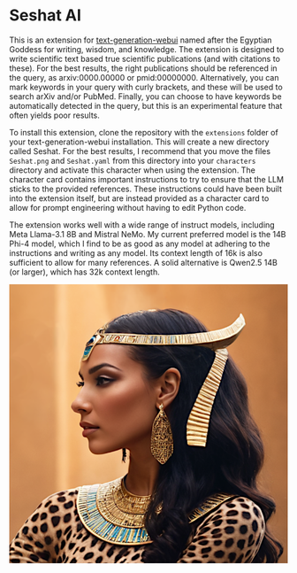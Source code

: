 # Seshat AI

This is an extension for [text-generation-webui](https://github.com/oobabooga/text-generation-webui) named after the Egyptian Goddess for writing, wisdom, and knowledge. The extension is designed to write scientific text based true scientific publications (and with citations to these). For the best results, the right publications should be referenced in the query, as arxiv:0000.00000 or pmid:00000000. Alternatively, you can mark keywords in your query with curly brackets, and these will be used to search arXiv and/or PubMed. Finally, you can choose to have keywords be automatically detected in the query, but this is an experimental feature that often yields poor results.

To install this extension, clone the repository with the ``extensions`` folder of your text-generation-webui installation. This will create a new directory called Seshat. For the best results, I recommend that you move the files ``Seshat.png`` and ``Seshat.yaml`` from this directory into your ``characters`` directory and activate this character when using the extension. The character card contains important instructions to try to ensure that the LLM sticks to the provided references. These instructions could have been built into the extension itself, but are instead provided as a character card to allow for prompt engineering without having to edit Python code.

The extension works well with a wide range of instruct models, including Meta Llama-3.1 8B and Mistral NeMo. My current preferred model is the 14B Phi-4 model, which I find to be as good as any model at adhering to the instructions and writing as any model. Its context length of 16k is also sufficient to allow for many references. A solid alternative is Qwen2.5 14B (or larger), which has 32k context length.

![AI-generated image of Sethat](Seshat.png)